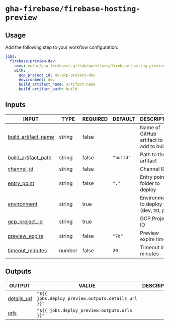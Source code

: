 # `gha-firebase/firebase-hosting-preview`

## Usage

Add the following step to your workflow configuration:

```yml
jobs:
  firebase-preview-dev:
    uses: entur/gha-firebase/.github/workflows/firebase-hosting-preview.yml@v1
    with:
      gcp_project_id: my-gcp-project-dev
      environment: dev
      build_artifact_name: artifact-name
      build_artifact_path: build
```

## Inputs

<!-- AUTO-DOC-INPUT:START - Do not remove or modify this section -->

|                                           INPUT                                           |  TYPE  | REQUIRED |  DEFAULT  |                 DESCRIPTION                  |
|-------------------------------------------------------------------------------------------|--------|----------|-----------|----------------------------------------------|
| <a name="input_build_artifact_name"></a>[build_artifact_name](#input_build_artifact_name) | string |  false   |           | Name of GitHub artifact to <br>add to build  |
| <a name="input_build_artifact_path"></a>[build_artifact_path](#input_build_artifact_path) | string |  false   | `"build"` |             Path to the artifact             |
|              <a name="input_channel_id"></a>[channel_id](#input_channel_id)               | string |  false   |           |                  Channel ID                  |
|             <a name="input_entry_point"></a>[entry_point](#input_entry_point)             | string |  false   |   `"."`   |         Entry point folder to deploy         |
|             <a name="input_environment"></a>[environment](#input_environment)             | string |   true   |           |  Environment to deploy to (dev, tst, prd)    |
|        <a name="input_gcp_project_id"></a>[gcp_project_id](#input_gcp_project_id)         | string |   true   |           |                GCP Project ID                |
|        <a name="input_preview_expire"></a>[preview_expire](#input_preview_expire)         | string |  false   |  `"7d"`   |             Preview expire time              |
|       <a name="input_timeout_minutes"></a>[timeout_minutes](#input_timeout_minutes)       | number |  false   |   `20`    |              Timeout in minutes              |

<!-- AUTO-DOC-INPUT:END -->

## Outputs

<!-- AUTO-DOC-OUTPUT:START - Do not remove or modify this section -->

|                               OUTPUT                                |                       VALUE                        | DESCRIPTION |
|---------------------------------------------------------------------|----------------------------------------------------|-------------|
| <a name="output_details_url"></a>[details_url](#output_details_url) | `"${{ jobs.deploy_preview.outputs.details_url }}"` |             |
|           <a name="output_urls"></a>[urls](#output_urls)            |    `"${{ jobs.deploy_preview.outputs.urls }}"`     |             |

<!-- AUTO-DOC-OUTPUT:END -->
